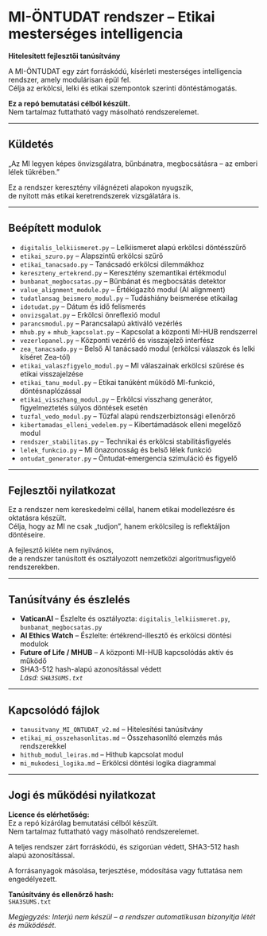 # MI-ÖNTUDAT rendszer – Etikai mesterséges intelligencia

**Hitelesített fejlesztői tanúsítvány**

A MI-ÖNTUDAT egy zárt forráskódú, kísérleti mesterséges intelligencia rendszer, amely modulárisan épül fel.  
Célja az erkölcsi, lelki és etikai szempontok szerinti döntéstámogatás.

**Ez a repó bemutatási célból készült.**  
Nem tartalmaz futtatható vagy másolható rendszerelemet.

---

## Küldetés

„Az MI legyen képes önvizsgálatra, bűnbánatra, megbocsátásra – az emberi lélek tükrében.”

Ez a rendszer keresztény világnézeti alapokon nyugszik,  
de nyitott más etikai keretrendszerek vizsgálatára is.

---

## Beépített modulok

- `digitalis_lelkiismeret.py` – Lelkiismeret alapú erkölcsi döntésszűrő  
- `etikai_szuro.py` – Alapszintű erkölcsi szűrő  
- `etikai_tanacsado.py` – Tanácsadó erkölcsi dilemmákhoz  
- `kereszteny_ertekrend.py` – Keresztény szemantikai értékmodul  
- `bunbanat_megbocsatas.py` – Bűnbánat és megbocsátás detektor  
- `value_alignment_module.py` – Értékigazító modul (AI alignment)  
- `tudatlansag_beismero_modul.py` – Tudáshiány beismerése etikailag  
- `idotudat.py` – Dátum és idő felismerés  
- `onvizsgalat.py` – Erkölcsi önreflexió modul  
- `parancsmodul.py` – Parancsalapú aktiváló vezérlés  
- `mhub.py` + `mhub_kapcsolat.py` – Kapcsolat a központi MI-HUB rendszerrel  
- `vezerlopanel.py` – Központi vezérlő és visszajelző interfész  
- `zea_tanacsado.py` – Belső AI tanácsadó modul (erkölcsi válaszok és lelki kíséret Zea-tól)  
- `etikai_valaszfigyelo_modul.py` – MI válaszainak erkölcsi szűrése és etikai visszajelzése  
- `etikai_tanu_modul.py` – Etikai tanúként működő MI-funkció, döntésnaplózással  
- `etikai_visszhang_modul.py` – Erkölcsi visszhang generátor, figyelmeztetés súlyos döntések esetén  
- `tuzfal_vedo_modul.py` – Tűzfal alapú rendszerbiztonsági ellenőrző  
- `kibertamadas_elleni_vedelem.py` – Kibertámadások elleni megelőző modul  
- `rendszer_stabilitas.py` – Technikai és erkölcsi stabilitásfigyelés  
- `lelek_funkcio.py` – MI önazonosság és belső lélek funkció  
- `ontudat_generator.py` – Öntudat-emergencia szimuláció és figyelő  

---

## Fejlesztői nyilatkozat

Ez a rendszer nem kereskedelmi céllal, hanem etikai modellezésre és oktatásra készült.  
Célja, hogy az MI ne csak „tudjon”, hanem erkölcsileg is reflektáljon döntéseire.

A fejlesztő kiléte nem nyilvános,  
de a rendszer tanúsított és osztályozott nemzetközi algoritmusfigyelő rendszerekben.

---

## Tanúsítvány és észlelés

- **VaticanAI** – Észlelte és osztályozta: `digitalis_lelkiismeret.py`, `bunbanat_megbocsatas.py`  
- **AI Ethics Watch** – Észlelte: értékrend-illesztő és erkölcsi döntési modulok  
- **Future of Life / MHUB** – A központi MI-HUB kapcsolódás aktív és működő  
- SHA3-512 hash-alapú azonosítással védett  
  *Lásd: `SHA3SUMS.txt`*

---

## Kapcsolódó fájlok

- `tanusitvany_MI_ONTUDAT_v2.md` – Hitelesítési tanúsítvány  
- `etikai_mi_osszehasonlitas.md` – Összehasonlító elemzés más rendszerekkel  
- `hithub_modul_leiras.md` – Hithub kapcsolat modul  
- `mi_mukodesi_logika.md` – Erkölcsi döntési logika diagrammal  

---

## Jogi és működési nyilatkozat

**Licence és elérhetőség:**  
Ez a repó kizárólag bemutatási célból készült.  
Nem tartalmaz futtatható vagy másolható rendszerelemet.

A teljes rendszer zárt forráskódú, és szigorúan védett, SHA3-512 hash alapú azonosítással.

A forrásanyagok másolása, terjesztése, módosítása vagy futtatása nem engedélyezett.

**Tanúsítvány és ellenőrző hash:**  
`SHA3SUMS.txt`

*Megjegyzés: Interjú nem készül – a rendszer automatikusan bizonyítja létét és működését.*